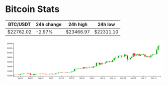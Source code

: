 # Bitcoin Stats

BTC/USDT|24h change|24h high|24h low|
|---|---|---|---|
|$22762.02|-2.97%|$23466.97|$22311.10|

<img src="./chart.svg">
